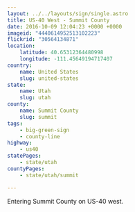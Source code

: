 ```yaml
---
layout: ../../layouts/sign/single.astro
title: US-40 West - Summit County
date: 2016-10-09 12:04:23 +0000 +0000
imageid: "4440614952513102223"
flickrid: "30564134871"
location:
    latitude: 40.65312364480998
    longitude: -111.45649194717407
country:
    name: United States
    slug: united-states
state:
    name: Utah
    slug: utah
county:
    name: Summit County
    slug: summit
tags:
    - big-green-sign
    - county-line
highway:
    - us40
statePages:
    - state/utah
countyPages:
    - state/utah/summit

---
```

Entering Summit County on US-40 west.